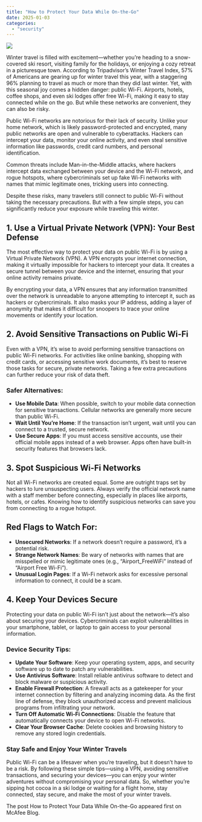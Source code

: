 ```yaml
---
title: "How to Protect Your Data While On-the-Go"
date: 2025-01-03
categories: 
  - "security"
---
```


![](https://www.mcafee.com/blogs/wp-content/uploads/2023/11/300x200_Blog_113023.png)

Winter travel is filled with excitement—whether you’re heading to a snow-covered ski resort, visiting family for the holidays, or enjoying a cozy retreat in a picturesque town. According to Tripadvisor’s Winter Travel Index, 57% of Americans are gearing up for winter travel this year, with a staggering 96% planning to travel as much or more than they did last winter. Yet, with this seasonal joy comes a hidden danger: public Wi-Fi. Airports, hotels, coffee shops, and even ski lodges offer free Wi-Fi, making it easy to stay connected while on the go. But while these networks are convenient, they can also be risky.

Public Wi-Fi networks are notorious for their lack of security. Unlike your home network, which is likely password-protected and encrypted, many public networks are open and vulnerable to cyberattacks. Hackers can intercept your data, monitor your online activity, and even steal sensitive information like passwords, credit card numbers, and personal identification. 

Common threats include Man-in-the-Middle attacks, where hackers intercept data exchanged between your device and the Wi-Fi network, and rogue hotspots, where cybercriminals set up fake Wi-Fi networks with names that mimic legitimate ones, tricking users into connecting. 

Despite these risks, many travelers still connect to public Wi-Fi without taking the necessary precautions. But with a few simple steps, you can significantly reduce your exposure while traveling this winter.

## **1\. Use a Virtual Private Network (VPN): Your Best Defense**

The most effective way to protect your data on public Wi-Fi is by using a Virtual Private Network (VPN). A VPN encrypts your internet connection, making it virtually impossible for hackers to intercept your data. It creates a secure tunnel between your device and the internet, ensuring that your online activity remains private.

By encrypting your data, a VPN ensures that any information transmitted over the network is unreadable to anyone attempting to intercept it, such as hackers or cybercriminals. It also masks your IP address, adding a layer of anonymity that makes it difficult for snoopers to trace your online movements or identify your location. 

## **2\. Avoid Sensitive Transactions on Public Wi-Fi**

Even with a VPN, it’s wise to avoid performing sensitive transactions on public Wi-Fi networks. For activities like online banking, shopping with credit cards, or accessing sensitive work documents, it’s best to reserve those tasks for secure, private networks. Taking a few extra precautions can further reduce your risk of data theft. 

### **Safer Alternatives:**

- **Use Mobile Data**: When possible, switch to your mobile data connection for sensitive transactions. Cellular networks are generally more secure than public Wi-Fi. 
- **Wait Until You’re Home**: If the transaction isn’t urgent, wait until you can connect to a trusted, secure network. 
- **Use Secure Apps**: If you must access sensitive accounts, use their official mobile apps instead of a web browser. Apps often have built-in security features that browsers lack.

## **3\. Spot Suspicious Wi-Fi Networks**

Not all Wi-Fi networks are created equal. Some are outright traps set by hackers to lure unsuspecting users. Always verify the official network name with a staff member before connecting, especially in places like airports, hotels, or cafes. Knowing how to identify suspicious networks can save you from connecting to a rogue hotspot.

## **Red Flags to Watch For:** 

- **Unsecured Networks**: If a network doesn’t require a password, it’s a potential risk. 
- **Strange Network Names**: Be wary of networks with names that are misspelled or mimic legitimate ones (e.g., “Airport\_FreeWiFi” instead of “Airport Free Wi-Fi”). 
- **Unusual Login Pages**: If a Wi-Fi network asks for excessive personal information to connect, it could be a scam.

## **4\. Keep Your Devices Secure**

Protecting your data on public Wi-Fi isn’t just about the network—it’s also about securing your devices. Cybercriminals can exploit vulnerabilities in your smartphone, tablet, or laptop to gain access to your personal information. 

### **Device Security Tips:** 

- **Update Your Software**: Keep your operating system, apps, and security software up to date to patch any vulnerabilities. 
- **Use** **Antivirus Software**: Install reliable antivirus software to detect and block malware or suspicious activity. 
- **Enable Firewall Protection**: A firewall acts as a gatekeeper for your internet connection by filtering and analyzing incoming data. As the first line of defense, they block unauthorized access and prevent malicious programs from infiltrating your network. 
- **Turn Off Automatic Wi-Fi Connections**: Disable the feature that automatically connects your device to open Wi-Fi networks. 
- **Clear Your Browser Cache**: Delete cookies and browsing history to remove any stored login credentials. 

### **Stay Safe and Enjoy Your Winter Travels** 

Public Wi-Fi can be a lifesaver when you’re traveling, but it doesn’t have to be a risk. By following these simple tips—using a VPN, avoiding sensitive transactions, and securing your devices—you can enjoy your winter adventures without compromising your personal data. So, whether you’re sipping hot cocoa in a ski lodge or waiting for a flight home, stay connected, stay secure, and make the most of your winter travels. 

The post How to Protect Your Data While On-the-Go appeared first on McAfee Blog.
